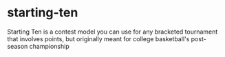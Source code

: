 # starting-ten
Starting Ten is a contest model you can use for any bracketed tournament that involves points, but originally meant for college basketball's post-season championship
